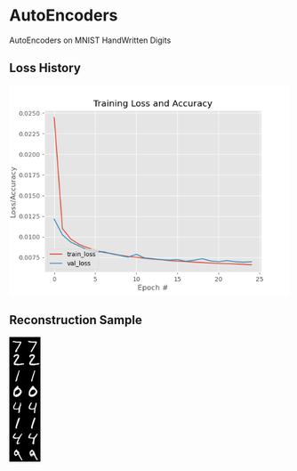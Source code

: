 # AutoEncoders
AutoEncoders on MNIST HandWritten Digits

## Loss History

![alt text](plot.png "Title")


## Reconstruction Sample

![alt text](output.png "Reconstruction")
